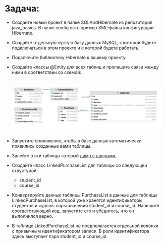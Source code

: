 # Задача:
- Создайте новый проект в папке SQLAndHibernate из репозитория java_basics. В папке config есть пример XML-файла конфигурации Hibernate.
- Создайте отдельную пустую базу данных MySQL, к которой будете подключаться в этом проекте и с которой будете работать.
- Подключите библиотеку Hibernate к вашему проекту.
- Создайте классы @Entity для всех таблиц и пропишите связи между ними в соответствии со схемой:
  <h2 align="center">

  ![image](./readme_assets/db-schema.png )</h2>
- Запустите приложение, чтобы в базе данных автоматически появились созданные вами таблицы.
- Залейте в эти таблицы готовый <a  href="https://drive.google.com/file/d/1gJDwleoKffnRzwkbHtkV-8d7sSdYCWu3/view">дамп с данными.</a></h2> 
- Создайте класс LinkedPurchaseList для таблицы со следующей структурой:
  - student_id
  - course_id
- Конвертируйте данные таблицы PurchaseList в данные для таблицы LinkedPurchaseList, в которой уже хранятся идентификаторы студентов и курсов: пары значений student_id и course_id. Напишите соответствующий код, запустите его и убедитесь, что он выполнился верно.
- В таблице LinkedPurchaseList не предполагается отдельной колонки с привычным идентификатором записи. В роли идентификатора здесь выступает пара student_id и course_id.